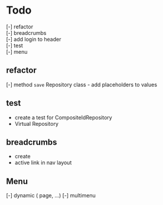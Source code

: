 # Todo

[-] refactor  
[-] breadcrumbs  
[-] add login to header  
[-] test  
[-] menu  

## refactor

[-] method `save` Repository class - add placeholders to values  

## test

- create a test for CompositeIdRepository
- Virtual Repository

## breadcrumbs

- create
- active link in nav layout

## Menu

[-] dynamic ( page, ...)
[-] multimenu
